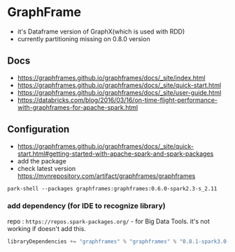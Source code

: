 # GraphFrame
- it's Dataframe version of GraphX(which is used with RDD)
- currently partitioning missing on 0.8.0 version
  
## Docs
* https://graphframes.github.io/graphframes/docs/_site/index.html
* https://graphframes.github.io/graphframes/docs/_site/quick-start.html
* https://graphframes.github.io/graphframes/docs/_site/user-guide.html
* https://databricks.com/blog/2016/03/16/on-time-flight-performance-with-graphframes-for-apache-spark.html


## Configuration
- https://graphframes.github.io/graphframes/docs/_site/quick-start.html#getting-started-with-apache-spark-and-spark-packages
- add the package
- check latest version https://mvnrepository.com/artifact/graphframes/graphframes
```shell
park-shell --packages graphframes:graphframes:0.6.0-spark2.3-s_2.11

```

### add dependency (for IDE to recognize library)
repo : `https://repos.spark-packages.org/`
    - for Big Data Tools. it's not working if doesn't add this.
```sbt
libraryDependencies += "graphframes" % "graphframes" % "0.8.1-spark3.0-s_2.12"

```
